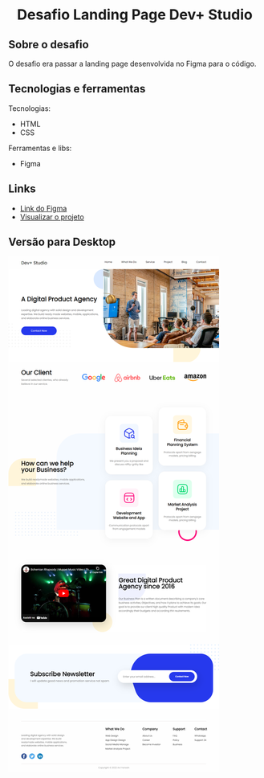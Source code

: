 <h1 align="center" id="top">Desafio Landing Page Dev+ Studio</h1>

<h2>Sobre o desafio</h2>

O desafio era passar a landing page desenvolvida no Figma para o código.

<h2>Tecnologias e ferramentas</h2>

Tecnologias:
* HTML
* CSS

Ferramentas e libs:
* Figma
 
<h2>Links</h2>

* <a href="https://www.figma.com/file/rZ4I2u7Y6izV4aaV7T76WJ/Studio-Design-Landin-Page-(Community)?node-id=0%3A1&t=JFnWCBRhAxyo0M1X-1" target="_blank">Link do Figma</a>
* <a href="https://mere-tree.surge.sh/" target="_blank">Visualizar o projeto</a>

<h2>Versão para Desktop</h2>
 
<img src="./src/images/tela-desktop.png">
